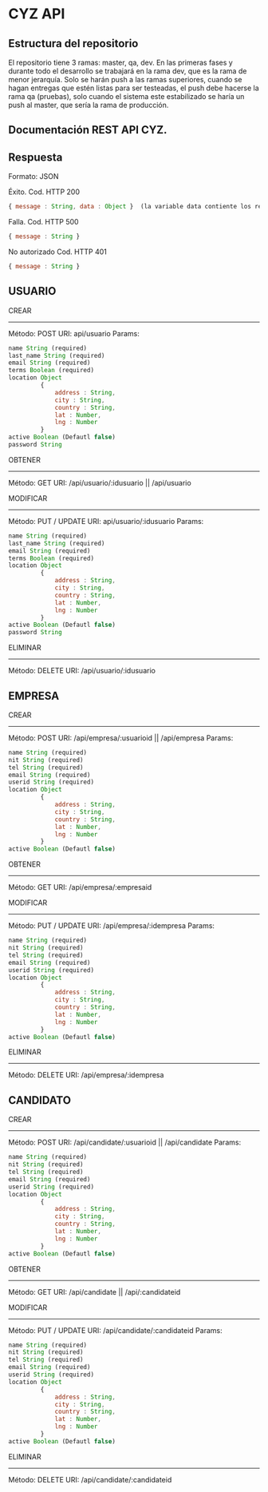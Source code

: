 CYZ API
=======

Estructura del repositorio
--------------------------

El repositorio tiene 3 ramas: master, qa, dev. En las primeras fases y durante todo el desarrollo se trabajará en la rama dev, que es la rama de menor jerarquía. Solo se harán push a las ramas superiores, cuando se hagan entregas que estén listas para ser testeadas, el push debe hacerse la rama qa (pruebas), solo cuando el sistema este estabilizado se haría un push al master, que sería la rama de producción. 

Documentación REST API CYZ.
---------------------------

Respuesta
---------

Formato: JSON

Éxito.
Cod. HTTP 200

```javascript
{ message : String, data : Object }  (la variable data contiente los resultados)
```

Falla.
Cod. HTTP 500

```javascript
{ message : String }
```

No autorizado
Cod. HTTP 401

```javascript
{ message : String }
```

USUARIO
-------


CREAR 
_____


Método: POST 
URI: api/usuario 
Params: 

```javascript
name String (required)
last_name String (required)
email String (required)
terms Boolean (required)
location Object
         {
             address : String,
             city : String,
             country : String,
             lat : Number,
             lng : Number
         }
active Boolean (Defautl false)
password String
```

OBTENER
_______

Método: GET
URI: /api/usuario/:idusuario || /api/usuario



MODIFICAR
_________



Método: PUT / UPDATE
URI: api/usuario/:idusuario 
Params: 

```javascript
name String (required)
last_name String (required)
email String (required)
terms Boolean (required)
location Object
         {
             address : String,
             city : String,
             country : String,
             lat : Number,
             lng : Number
         }
active Boolean (Defautl false)
password String
```


ELIMINAR
________


Método: DELETE
URI: /api/usuario/:idusuario


EMPRESA
-------


CREAR 
_____


Método: POST 
URI: /api/empresa/:usuarioid || /api/empresa
Params: 

```javascript
name String (required)
nit String (required)
tel String (required)
email String (required)
userid String (required)
location Object
         {
             address : String,
             city : String,
             country : String,
             lat : Number,
             lng : Number
         }
active Boolean (Defautl false)
```


OBTENER
_______

Método: GET
URI: /api/empresa/:empresaid



MODIFICAR
_________

  

Método: PUT / UPDATE
URI: /api/empresa/:idempresa
Params: 

```javascript
name String (required)
nit String (required)
tel String (required)
email String (required)
userid String (required)
location Object
         {
             address : String,
             city : String,
             country : String,
             lat : Number,
             lng : Number
         }
active Boolean (Defautl false)
```


ELIMINAR
________

Método: DELETE
URI: /api/empresa/:idempresa



CANDIDATO
---------

CREAR 
_____


Método: POST 
URI: /api/candidate/:usuarioid || /api/candidate
Params: 

```javascript
name String (required)
nit String (required)
tel String (required)
email String (required)
userid String (required)
location Object
         {
             address : String,
             city : String,
             country : String,
             lat : Number,
             lng : Number
         }
active Boolean (Defautl false)
```


OBTENER
_______

Método: GET
URI: /api/candidate || /api/:candidateid
 


MODIFICAR
_________


Método: PUT / UPDATE
URI: /api/candidate/:candidateid
Params: 

```javascript
name String (required)
nit String (required)
tel String (required)
email String (required)
userid String (required)
location Object
         {
             address : String,
             city : String,
             country : String,
             lat : Number,
             lng : Number
         }
active Boolean (Defautl false)
```


ELIMINAR
________

Método: DELETE
URI: /api/candidate/:candidateid